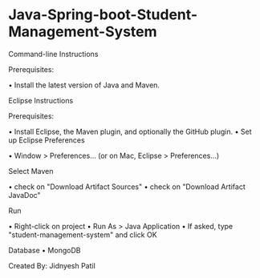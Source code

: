 # Java-Spring-boot-Student-Management-System

Command-line Instructions

Prerequisites:

•	Install the latest version of Java and Maven.


Eclipse Instructions

Prerequisites:

•	Install Eclipse, the Maven plugin, and optionally the GitHub plugin.
•	Set up Eclipse Preferences

•	Window > Preferences... (or on Mac, Eclipse > Preferences...)

Select Maven

•	check on "Download Artifact Sources"
•	check on "Download Artifact JavaDoc"



Run

•	Right-click on project
•	Run As > Java Application
•	If asked, type "student-management-system" and click OK

Database
•	MongoDB
  
Created By: Jidnyesh Patil

